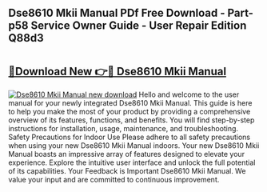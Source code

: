 ## Dse8610 Mkii Manual PDf Free Download - Part-p58 Service Owner Guide - User Repair Edition Q88d3

# <h2><a href="http://bc12727.oget.top/?id=Dse8610+Mkii+Manual">🔗Download New 👉🔴 Dse8610 Mkii Manual</a></h2>

[![Dse8610 Mkii Manual new download](https://i.imgur.com/5g1atiW.png)](http://bc12727.oget.top/?id=Dse8610+Mkii+Manual)
Hello and welcome to the user manual for your newly integrated Dse8610 Mkii Manual. This guide is here to help you make the most of your product by providing a comprehensive overview of its features, functions, and benefits. You will find step-by-step instructions for installation, usage, maintenance, and troubleshooting. Safety Precautions for Indoor Use Please adhere to all safety precautions when using your new Dse8610 Mkii Manual indoors. Your new Dse8610 Mkii Manual boasts an impressive array of features designed to elevate your experience. Explore the intuitive user interface and unlock the full potential of its capabilities. Your Feedback is Important Dse8610 Mkii Manual. We value your input and are committed to continuous improvement.
